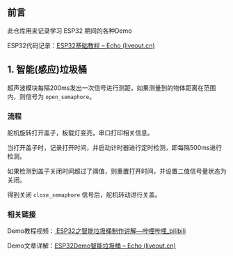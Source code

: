 ## 前言

此仓库用来记录学习 ESP32 期间的各种Demo

ESP32代码记录：[ESP32基础教程 – Echo (liveout.cn)](https://www.liveout.cn/55-2/)

## 1. 智能(感应)垃圾桶



超声波模块每隔200ms发出一次信号进行测距，如果测量到的物体距离在范围内，则信号为 `open_semaphore`。

### 流程

舵机旋转打开盖子，板载灯变亮，串口打印相关信息。

当打开盖子时，记录打开时间，并启动计时器进行定时检测，即每隔500ms进行检测。

如果检测到盖子关闭时间超过了阈值，则重置打开时间，并设置二值信号量状态为关闭。

得到关闭 `close_semaphore`  信号后，舵机转动进行关盖。

### 相关链接

Demo教程视频：[ ESP32之智能垃圾桶制作讲解—哔哩哔哩_bilibili](https://www.bilibili.com/video/BV1yG4y1g74j/?spm_id_from=333.337.top_right_bar_window_history.content.click&vd_source=a1234589a3616351986bc6d13bcbd8f8)

Demo文章详解：[ESP32Demo智能垃圾桶 – Echo (liveout.cn)](https://www.liveout.cn/56-2/)


